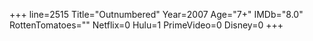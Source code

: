 +++
line=2515
Title="Outnumbered"
Year=2007
Age="7+"
IMDb="8.0"
RottenTomatoes=""
Netflix=0
Hulu=1
PrimeVideo=0
Disney=0
+++

